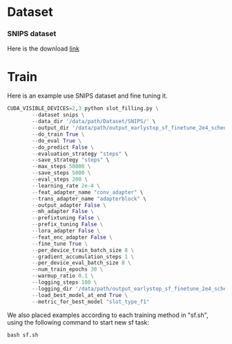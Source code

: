 # Dataset
### SNIPS dataset
Here is the download [link](https://huggingface.co/datasets/s3prl/SNIPS)
# Train
Here is an example use SNIPS dataset and fine tuning it.
```python
CUDA_VISIBLE_DEVICES=2,3 python slot_filling.py \
		--dataset snips \
		--data_dir '/data/path/Dataset/SNIPS/' \
		--output_dir '/data/path/output_earlystop_sf_finetune_2e4_scheduler' \
		--do_train True \
		--do_eval True \
		--do_predict False \
		--evaluation_strategy "steps" \
		--save_strategy "steps" \
		--max_steps 50000 \
		--save_steps 5000 \
		--eval_steps 200 \
		--learning_rate 2e-4 \
		--feat_adapter_name "conv_adapter" \
		--trans_adapter_name "adapterblock" \
		--output_adapter False \
		--mh_adapter False \
		--prefixtuning False \
		--prefix_tuning False \
		--lora_adapter False \
		--feat_enc_adapter False \
		--fine_tune True \
		--per_device_train_batch_size 8 \
		--gradient_accumulation_steps 1 \
		--per_device_eval_batch_size 8 \
		--num_train_epochs 30 \
		--warmup_ratio 0.1 \
		--logging_steps 100 \
		--logging_dir '/data/path/output_earlystop_sf_finetune_2e4_scheduler/log' \
		--load_best_model_at_end True \
		--metric_for_best_model "slot_type_f1" 
```
We also placed examples according to each training method in "sf.sh", using the following command to start new sf task:
```python
bash sf.sh
```
